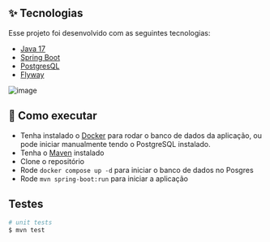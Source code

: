 ## ✨ Tecnologias

Esse projeto foi desenvolvido com as seguintes tecnologias:

- [Java 17](https://www.oracle.com/java/technologies/javase/jdk17-archive-downloads.html)
- [Spring Boot](https://start.spring.io/)
- [PostgresQL](https://www.postgresql.org/)
- [Flyway](https://flywaydb.org/)

![image](image.png)



## 🚀 Como executar

- Tenha instalado o [Docker](https://www.docker.com/) para rodar o banco de dados da aplicação, ou pode iniciar manualmente tendo o PostgreSQL instalado.
- Tenha o [Maven](https://dicasdejava.com.br/como-instalar-o-maven-no-windows/) instalado
- Clone o repositório
- Rode `docker compose up -d` para iniciar o banco de dados no Posgres
- Rode `mvn spring-boot:run` para iniciar a aplicação

## Testes

```bash
# unit tests
$ mvn test
```